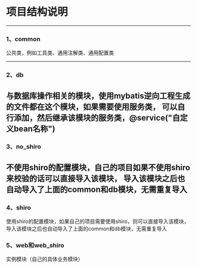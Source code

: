 # 项目结构说明
---

### 1、common
公共类，例如工具类、通用注解类、通用配置类

---

### 2、db
与数据库操作相关的模块，使用mybatis逆向工程生成的文件都在这个模块，如果需要使用服务类，
可以自行添加，然后继承该模块的服务类，@service("自定义bean名称")
---

### 3、no_shiro
不使用shiro的配置模块，自己的项目如果不使用shiro来校验的话可以直接导入该模块，
导入该模块之后也自动导入了上面的common和db模块，无需重复导入
---

### 4、shiro
使用shiro的配置模块，如果自己的项目需要使用shiro，则可以直接导入该模块，
导入该模块之后也自动导入了上面的common和db模块，无需重复导入

### 5、web和web_shiro
实例模块（自己的具体业务模块）